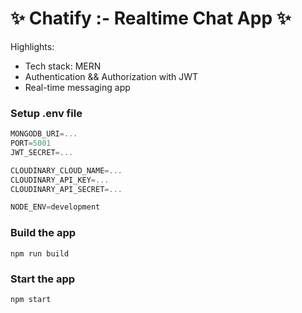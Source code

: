 # ✨ Chatify :- Realtime Chat App ✨

Highlights:

- Tech stack: MERN
- Authentication && Authorization with JWT
- Real-time messaging app

### Setup .env file

```js
MONGODB_URI=...
PORT=5001
JWT_SECRET=...

CLOUDINARY_CLOUD_NAME=...
CLOUDINARY_API_KEY=...
CLOUDINARY_API_SECRET=...

NODE_ENV=development
```

### Build the app

```shell
npm run build
```

### Start the app

```shell
npm start
```
